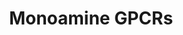 ---
annotations:
- type: Pathway Ontology
  value: signaling pathway
- type: Pathway Ontology
  value: G protein mediated signaling pathway
authors:
- MaintBot
- Egonw
- Elisa
- Khanspers
description: 'G protein–coupled receptors (GPCRs) which are also known as seven-(pass)-transmembrane
  domain receptors, 7TM receptors, heptahelical receptors, serpentine receptor, and
  G protein–linked receptors (GPLR), constitute a large protein family of receptors
  that detect molecules outside the cell and activate internal signal transduction
  pathways and, ultimately, cellular responses. Coupling with G proteins, they are
  called seven-transmembrane receptors because they pass through the cell membrane
  seven times. Source: [https://en.wikipedia.org/wiki/G_protein–coupled_receptor Wikipedia]   Monoamine
  GPCRs are Rhodopsin-like GPCRs that bind to monoamine neurotransmitters. [https://en.wikipedia.org/wiki/Monoamine_neurotransmitter
  Monoamine neurotransmitters]'
last-edited: 2019-08-16
organisms:
- Canis familiaris
redirect_from:
- /index.php/Pathway:WP1193
- /instance/WP1193
schema-jsonld:
- '@context': https://schema.org/
  '@id': https://wikipathways.github.io/pathways/WP1193.html
  '@type': Dataset
  creator:
    '@type': Organization
    name: WikiPathways
  description: 'G protein–coupled receptors (GPCRs) which are also known as seven-(pass)-transmembrane
    domain receptors, 7TM receptors, heptahelical receptors, serpentine receptor,
    and G protein–linked receptors (GPLR), constitute a large protein family of receptors
    that detect molecules outside the cell and activate internal signal transduction
    pathways and, ultimately, cellular responses. Coupling with G proteins, they are
    called seven-transmembrane receptors because they pass through the cell membrane
    seven times. Source: [https://en.wikipedia.org/wiki/G_protein–coupled_receptor
    Wikipedia]   Monoamine GPCRs are Rhodopsin-like GPCRs that bind to monoamine neurotransmitters.
    [https://en.wikipedia.org/wiki/Monoamine_neurotransmitter Monoamine neurotransmitters]'
  keywords:
  - Norepinephrine
  - CHRM3
  - HTR5B
  - DRD5
  - HTR5A
  - Histamine
  - CHRM2
  - ADRA2A
  - HTR2C
  - DRD3
  - Epinephrine
  - CHRM5
  - HTR1D
  - ADRA1D
  - HTR4
  - HTR6
  - 'Acetylcholine '
  - ADRB3
  - ADRB2
  - HTR1A
  - DRD1
  - CHRM1
  - CHRM4
  - HTR7
  - ADRB1
  - Dopamine
  - HTR1B
  - Serotonin
  - HTR2B
  - ADRA1A
  - HTR2A
  - Muscarine
  - ADRA2B
  - HTR1F
  - HRH2
  - DRD2
  - ADRA2C
  - HTR1E
  - DRD4
  - HRH1
  - ADRA1B
  license: CC0
  name: Monoamine GPCRs
seo: CreativeWork
title: Monoamine GPCRs
wpid: WP1193
---